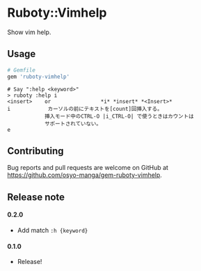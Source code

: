 # Ruboty::Vimhelp

Show vim help.

## Usage

```ruby
# Gemfile
gem 'ruboty-vimhelp'
```

```
# Say ":help <keyword>"
> ruboty :help i
<insert>    or                *i* *insert* *<Insert>*
i            カーソルの前にテキストを[count]回挿入する。
            挿入モード中のCTRL-O |i_CTRL-O| で使うときはカウントは
            サポートされていない。
e
```

## Contributing

Bug reports and pull requests are welcome on GitHub at https://github.com/osyo-manga/gem-ruboty-vimhelp.

## Release note

#### 0.2.0

  * Add match `:h {keyword}`

#### 0.1.0

  * Release!


